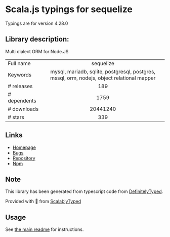 
# Scala.js typings for sequelize

Typings are for version 4.28.0

## Library description:
Multi dialect ORM for Node.JS

|                    |                 |
| ------------------ | :-------------: |
| Full name          | sequelize |
| Keywords           | mysql, mariadb, sqlite, postgresql, postgres, mssql, orm, nodejs, object relational mapper |
| # releases         | 189 |
| # dependents       | 1759 |
| # downloads        | 20441240 |
| # stars            | 339 |

## Links
- [Homepage](https://sequelize.org/)
- [Bugs](https://github.com/sequelize/sequelize/issues)
- [Repository](https://github.com/sequelize/sequelize)
- [Npm](https://www.npmjs.com/package/sequelize)
    


## Note
This library has been generated from typescript code from [DefinitelyTyped](https://definitelytyped.org).

Provided with :purple_heart: from [ScalablyTyped](https://github.com/oyvindberg/ScalablyTyped)

## Usage
See [the main readme](../../readme.md) for instructions.


